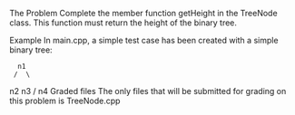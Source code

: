 The Problem
Complete the member function getHeight in the TreeNode class. This function must return the height of the binary tree.

Example
In main.cpp, a simple test case has been created with a simple binary tree:

      n1
     /  \

n2 n3
/
n4
Graded files
The only files that will be submitted for grading on this problem is TreeNode.cpp
